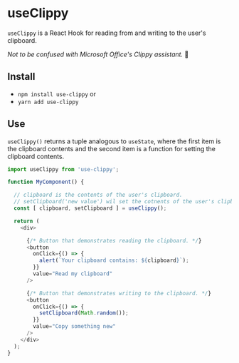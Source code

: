 # useClippy

`useClippy` is a React Hook for reading from and writing to the user's
clipboard.

_Not to be confused with Microsoft Office's Clippy assistant._ 📎

## Install

* `npm install use-clippy` or
* `yarn add use-clippy`

## Use

`useClippy()` returns a tuple analogous to `useState`, where the first item is
the clipboard contents and the second item is a function for setting the
clipboard contents.

```JavaScript
import useClippy from 'use-clippy';

function MyComponent() {

  // clipboard is the contents of the user's clipboard.
  // setClipboard('new value') wil set the cotnents of the user's clipboard.
  const [ clipboard, setClipboard ] = useClippy();

  return (
    <div>

      {/* Button that demonstrates reading the clipboard. */}
      <button
        onClick={() => {
          alert(`Your clipboard contains: ${clipboard}`);
        }}
        value="Read my clipboard"
      />

      {/* Button that demonstrates writing to the clipboard. */}
      <button
        onClick={() => {
          setClipboard(Math.random());
        }}
        value="Copy something new"
      />
    </div>
  );
}
```
